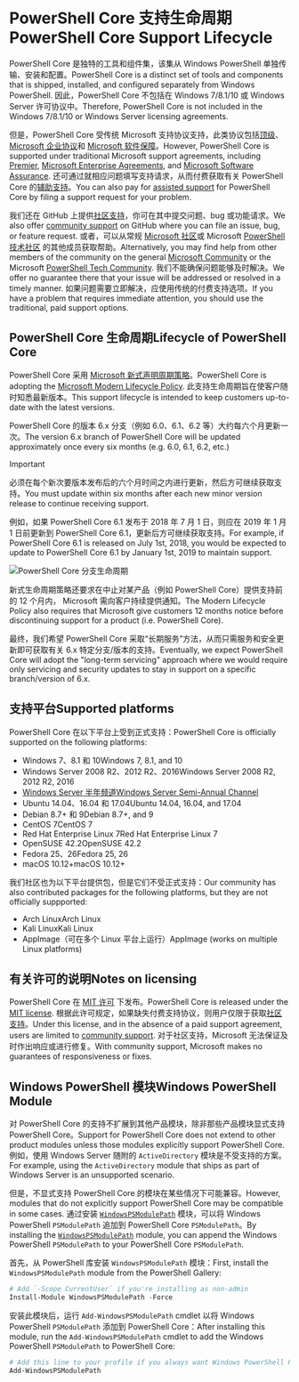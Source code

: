 # <a name="powershell-core-support-lifecycle"></a><span data-ttu-id="8c803-101">PowerShell Core 支持生命周期</span><span class="sxs-lookup"><span data-stu-id="8c803-101">PowerShell Core Support Lifecycle</span></span>

<span data-ttu-id="8c803-102">PowerShell Core 是独特的工具和组件集，该集从 Windows PowerShell 单独传输、安装和配置。</span><span class="sxs-lookup"><span data-stu-id="8c803-102">PowerShell Core is a distinct set of tools and components that is shipped, installed, and configured separately from Windows PowerShell.</span></span>
<span data-ttu-id="8c803-103">因此，PowerShell Core 不包括在 Windows 7/8.1/10 或 Windows Server 许可协议中。</span><span class="sxs-lookup"><span data-stu-id="8c803-103">Therefore, PowerShell Core is not included in the Windows 7/8.1/10 or Windows Server licensing agreements.</span></span>

<span data-ttu-id="8c803-104">但是，PowerShell Core 受传统 Microsoft 支持协议支持，此类协议包括[顶级][]、[Microsoft 企业协议][enterprise-agreement]和 [Microsoft 软件保障][assurance]。</span><span class="sxs-lookup"><span data-stu-id="8c803-104">However, PowerShell Core is supported under traditional Microsoft support agreements, including [Premier][], [Microsoft Enterprise Agreements][enterprise-agreement], and [Microsoft Software Assurance][assurance].</span></span>
<span data-ttu-id="8c803-105">还可通过就相应问题填写支持请求，从而付费获取有关 PowerShell Core 的[辅助支持][]。</span><span class="sxs-lookup"><span data-stu-id="8c803-105">You can also pay for [assisted support][] for PowerShell Core by filing a support request for your problem.</span></span>

<span data-ttu-id="8c803-106">我们还在 GitHub 上提供[社区支持][]，你可在其中提交问题、bug 或功能请求。</span><span class="sxs-lookup"><span data-stu-id="8c803-106">We also offer [community support][] on GitHub where you can file an issue, bug, or feature request.</span></span>
<span data-ttu-id="8c803-107">或者，可以从常规 [Microsoft 社区][]或 Microsoft [PowerShell 技术社区][] 的其他成员获取帮助。</span><span class="sxs-lookup"><span data-stu-id="8c803-107">Alternatively, you may find help from other members of the community on the general [Microsoft Community][] or the Microsoft [PowerShell Tech Community][].</span></span>
<span data-ttu-id="8c803-108">我们不能确保问题能够及时解决。</span><span class="sxs-lookup"><span data-stu-id="8c803-108">We offer no guarantee there that your issue will be addressed or resolved in a timely manner.</span></span>
<span data-ttu-id="8c803-109">如果问题需要立即解决，应使用传统的付费支持选项。</span><span class="sxs-lookup"><span data-stu-id="8c803-109">If you have a problem that requires immediate attention, you should use the traditional, paid support options.</span></span>

## <a name="lifecycle-of-powershell-core"></a><span data-ttu-id="8c803-110">PowerShell Core 生命周期</span><span class="sxs-lookup"><span data-stu-id="8c803-110">Lifecycle of PowerShell Core</span></span>

<span data-ttu-id="8c803-111">PowerShell Core 采用 [Microsoft 新式声明周期策略][modern]。</span><span class="sxs-lookup"><span data-stu-id="8c803-111">PowerShell Core is adopting the [Microsoft Modern Lifecycle Policy][modern].</span></span>
<span data-ttu-id="8c803-112">此支持生命周期旨在使客户随时知悉最新版本。</span><span class="sxs-lookup"><span data-stu-id="8c803-112">This support lifecycle is intended to keep customers up-to-date with the latest versions.</span></span>

<span data-ttu-id="8c803-113">PowerShell Core 的版本 6.x 分支（例如 6.0、6.1、6.2 等）大约每六个月更新一次。</span><span class="sxs-lookup"><span data-stu-id="8c803-113">The version 6.x branch of PowerShell Core will be updated approximately once every six months (e.g. 6.0, 6.1, 6.2, etc.)</span></span>

> [!IMPORTANT]
> <span data-ttu-id="8c803-114">必须在每个新次要版本发布后的六个月时间之内进行更新，然后方可继续获取支持。</span><span class="sxs-lookup"><span data-stu-id="8c803-114">You must update within six months after each new minor version release to continue receiving support.</span></span>

<span data-ttu-id="8c803-115">例如，如果 PowerShell Core 6.1 发布于 2018 年 7 月 1 日，则应在 2019 年 1 月 1 日前更新到 PowerShell Core 6.1，更新后方可继续获取支持。</span><span class="sxs-lookup"><span data-stu-id="8c803-115">For example, if PowerShell Core 6.1 is released on July 1st, 2018, you would be expected to update to PowerShell Core 6.1 by January 1st, 2019 to maintain support.</span></span>

![PowerShell Core 分支生命周期][lifecycle-chart]

<span data-ttu-id="8c803-117">新式生命周期策略还要求在中止对某产品（例如 PowerShell Core）提供支持前的 12 个月内， Microsoft 需向客户持续提供通知。</span><span class="sxs-lookup"><span data-stu-id="8c803-117">The Modern Lifecycle Policy also requires that Microsoft give customers 12 months notice before discontinuing support for a product (i.e. PowerShell Core).</span></span>

<span data-ttu-id="8c803-118">最终，我们希望 PowerShell Core 采取“长期服务”方法，从而只需服务和安全更新即可获取有关 6.x 特定分支/版本的支持。</span><span class="sxs-lookup"><span data-stu-id="8c803-118">Eventually, we expect PowerShell Core will adopt the "long-term servicing" approach where we would require only servicing and security updates to stay in support on a specific branch/version of 6.x.</span></span>

## <a name="supported-platforms"></a><span data-ttu-id="8c803-119">支持平台</span><span class="sxs-lookup"><span data-stu-id="8c803-119">Supported platforms</span></span>

<span data-ttu-id="8c803-120">PowerShell Core 在以下平台上受到正式支持：</span><span class="sxs-lookup"><span data-stu-id="8c803-120">PowerShell Core is officially supported on the following platforms:</span></span>

* <span data-ttu-id="8c803-121">Windows 7、8.1 和 10</span><span class="sxs-lookup"><span data-stu-id="8c803-121">Windows 7, 8.1, and 10</span></span>
* <span data-ttu-id="8c803-122">Windows Server 2008 R2、2012 R2、2016</span><span class="sxs-lookup"><span data-stu-id="8c803-122">Windows Server 2008 R2, 2012 R2, 2016</span></span>
* <span data-ttu-id="8c803-123">[Windows Server 半年频道][semi-annual]</span><span class="sxs-lookup"><span data-stu-id="8c803-123">[Windows Server Semi-Annual Channel][semi-annual]</span></span>
* <span data-ttu-id="8c803-124">Ubuntu 14.04、16.04 和 17.04</span><span class="sxs-lookup"><span data-stu-id="8c803-124">Ubuntu 14.04, 16.04, and 17.04</span></span>
* <span data-ttu-id="8c803-125">Debian 8.7+ 和 9</span><span class="sxs-lookup"><span data-stu-id="8c803-125">Debian 8.7+, and 9</span></span>
* <span data-ttu-id="8c803-126">CentOS 7</span><span class="sxs-lookup"><span data-stu-id="8c803-126">CentOS 7</span></span>
* <span data-ttu-id="8c803-127">Red Hat Enterprise Linux 7</span><span class="sxs-lookup"><span data-stu-id="8c803-127">Red Hat Enterprise Linux 7</span></span>
* <span data-ttu-id="8c803-128">OpenSUSE 42.2</span><span class="sxs-lookup"><span data-stu-id="8c803-128">OpenSUSE 42.2</span></span>
* <span data-ttu-id="8c803-129">Fedora 25、26</span><span class="sxs-lookup"><span data-stu-id="8c803-129">Fedora 25, 26</span></span>
* <span data-ttu-id="8c803-130">macOS 10.12+</span><span class="sxs-lookup"><span data-stu-id="8c803-130">macOS 10.12+</span></span>

<span data-ttu-id="8c803-131">我们社区也为以下平台提供包，但是它们不受正式支持：</span><span class="sxs-lookup"><span data-stu-id="8c803-131">Our community has also contributed packages for the following platforms, but they are not officially suppported:</span></span>

* <span data-ttu-id="8c803-132">Arch Linux</span><span class="sxs-lookup"><span data-stu-id="8c803-132">Arch Linux</span></span>
* <span data-ttu-id="8c803-133">Kali Linux</span><span class="sxs-lookup"><span data-stu-id="8c803-133">Kali Linux</span></span>
* <span data-ttu-id="8c803-134">AppImage（可在多个 Linux 平台上运行）</span><span class="sxs-lookup"><span data-stu-id="8c803-134">AppImage (works on multiple Linux platforms)</span></span>

## <a name="notes-on-licensing"></a><span data-ttu-id="8c803-135">有关许可的说明</span><span class="sxs-lookup"><span data-stu-id="8c803-135">Notes on licensing</span></span>

<span data-ttu-id="8c803-136">PowerShell Core 在 [MIT 许可][] 下发布。</span><span class="sxs-lookup"><span data-stu-id="8c803-136">PowerShell Core is released under the [MIT license][].</span></span>
<span data-ttu-id="8c803-137">根据此许可规定，如果缺失付费支持协议，则用户仅限于获取[社区支持][]。</span><span class="sxs-lookup"><span data-stu-id="8c803-137">Under this license, and in the absence of a paid support agreement, users are limited to [community support][].</span></span>
<span data-ttu-id="8c803-138">对于社区支持，Microsoft 无法保证及时作出响应或进行修复。</span><span class="sxs-lookup"><span data-stu-id="8c803-138">With community support, Microsoft makes no guarantees of responsiveness or fixes.</span></span>

## <a name="windows-powershell-module"></a><span data-ttu-id="8c803-139">Windows PowerShell 模块</span><span class="sxs-lookup"><span data-stu-id="8c803-139">Windows PowerShell Module</span></span>

<span data-ttu-id="8c803-140">对 PowerShell Core 的支持不扩展到其他产品模块，除非那些产品模块显式支持 PowerShell Core。</span><span class="sxs-lookup"><span data-stu-id="8c803-140">Support for PowerShell Core does not extend to other product modules unless those modules explicitly support PowerShell Core.</span></span>
<span data-ttu-id="8c803-141">例如，使用 Windows Server 随附的 `ActiveDirectory` 模块是不受支持的方案。</span><span class="sxs-lookup"><span data-stu-id="8c803-141">For example, using the `ActiveDirectory` module that ships as part of Windows Server is an unsupported scenario.</span></span>

<span data-ttu-id="8c803-142">但是，不显式支持 PowerShell Core 的模块在某些情况下可能兼容。</span><span class="sxs-lookup"><span data-stu-id="8c803-142">However, modules that do not explicitly support PowerShell Core may be compatible in some cases.</span></span>
<span data-ttu-id="8c803-143">通过安装 [`WindowsPSModulePath`][] 模块，可以将 Windows PowerShell `PSModulePath` 追加到 PowerShell Core `PSModulePath`。</span><span class="sxs-lookup"><span data-stu-id="8c803-143">By installing the [`WindowsPSModulePath`][] module, you can append the Windows PowerShell `PSModulePath` to your PowerShell Core `PSModulePath`.</span></span>

<span data-ttu-id="8c803-144">首先，从 PowerShell 库安装 `WindowsPSModulePath` 模块：</span><span class="sxs-lookup"><span data-stu-id="8c803-144">First, install the `WindowsPSModulePath` module from the PowerShell Gallery:</span></span>

```powershell
# Add `-Scope CurrentUser` if you're installing as non-admin
Install-Module WindowsPSModulePath -Force
```

<span data-ttu-id="8c803-145">安装此模块后，运行 `Add-WindowsPSModulePath` cmdlet 以将 Windows PowerShell `PSModulePath` 添加到 PowerShell Core：</span><span class="sxs-lookup"><span data-stu-id="8c803-145">After installing this module, run the `Add-WindowsPSModulePath` cmdlet to add the Windows PowerShell `PSModulePath` to PowerShell Core:</span></span>

```powershell
# Add this line to your profile if you always want Windows PowerShell PSModulePath
Add-WindowsPSModulePath
```

[顶级]: https://www.microsoft.com/en-us/microsoftservices/support.aspx
[Premier]: https://www.microsoft.com/en-us/microsoftservices/support.aspx
[enterprise-agreement]: https://www.microsoft.com/en-us/licensing/licensing-programs/enterprise.aspx
[assurance]: https://www.microsoft.com/en-us/licensing/licensing-programs/software-assurance-default.aspx
[社区支持]: https://github.com/powershell/powershell/issues
[community support]: https://github.com/powershell/powershell/issues
[Microsoft 社区]: https://answers.microsoft.com/
[Microsoft Community]: https://answers.microsoft.com/
[PowerShell 技术社区]: https://techcommunity.microsoft.com/t5/PowerShell/ct-p/WindowsPowerShell
[PowerShell Tech Community]: https://techcommunity.microsoft.com/t5/PowerShell/ct-p/WindowsPowerShell
[辅助支持]: https://support.microsoft.com/assistedsupportproducts
[assisted support]: https://support.microsoft.com/assistedsupportproducts
[modern]: https://support.microsoft.com/help/30881/modern-lifecycle-policy
[lifecycle-chart]: ./images/modern-lifecycle.png
[semi-annual]: https://docs.microsoft.com/windows-server/get-started/semi-annual-channel-overview
[MIT 许可]: https://github.com/PowerShell/PowerShell/blob/master/LICENSE.txt
[MIT license]: https://github.com/PowerShell/PowerShell/blob/master/LICENSE.txt
[`WindowsPSModulePath`]: https://www.powershellgallery.com/packages/WindowsPSModulePath/